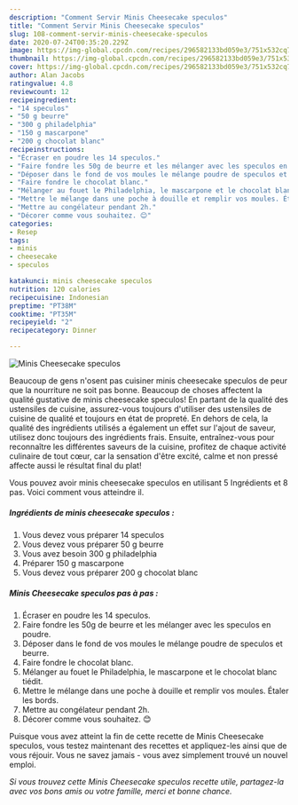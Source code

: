 ```yaml
---
description: "Comment Servir Minis Cheesecake speculos"
title: "Comment Servir Minis Cheesecake speculos"
slug: 108-comment-servir-minis-cheesecake-speculos
date: 2020-07-24T00:35:20.229Z
image: https://img-global.cpcdn.com/recipes/296582133bd059e3/751x532cq70/minis-cheesecake-speculos-photo-principale-de-la-recette.jpg
thumbnail: https://img-global.cpcdn.com/recipes/296582133bd059e3/751x532cq70/minis-cheesecake-speculos-photo-principale-de-la-recette.jpg
cover: https://img-global.cpcdn.com/recipes/296582133bd059e3/751x532cq70/minis-cheesecake-speculos-photo-principale-de-la-recette.jpg
author: Alan Jacobs
ratingvalue: 4.8
reviewcount: 12
recipeingredient:
- "14 speculos"
- "50 g beurre"
- "300 g philadelphia"
- "150 g mascarpone"
- "200 g chocolat blanc"
recipeinstructions:
- "Écraser en poudre les 14 speculos."
- "Faire fondre les 50g de beurre et les mélanger avec les speculos en poudre."
- "Déposer dans le fond de vos moules le mélange poudre de speculos et beurre."
- "Faire fondre le chocolat blanc."
- "Mélanger au fouet le Philadelphia, le mascarpone et le chocolat blanc tiédit."
- "Mettre le mélange dans une poche à douille et remplir vos moules. Étaler les bords."
- "Mettre au congélateur pendant 2h."
- "Décorer comme vous souhaitez. 😊"
categories:
- Resep
tags:
- minis
- cheesecake
- speculos

katakunci: minis cheesecake speculos 
nutrition: 120 calories
recipecuisine: Indonesian
preptime: "PT38M"
cooktime: "PT35M"
recipeyield: "2"
recipecategory: Dinner

---
```



![Minis Cheesecake speculos](https://img-global.cpcdn.com/recipes/296582133bd059e3/751x532cq70/minis-cheesecake-speculos-photo-principale-de-la-recette.jpg)

Beaucoup de gens n'osent pas cuisiner minis cheesecake speculos de peur que la nourriture ne soit pas bonne. Beaucoup de choses affectent la qualité gustative de minis cheesecake speculos! En partant de la qualité des ustensiles de cuisine, assurez-vous toujours d'utiliser des ustensiles de cuisine de qualité et toujours en état de propreté. En dehors de cela, la qualité des ingrédients utilisés a également un effet sur l'ajout de saveur, utilisez donc toujours des ingrédients frais. Ensuite, entraînez-vous pour reconnaître les différentes saveurs de la cuisine, profitez de chaque activité culinaire de tout cœur, car la sensation d'être excité, calme et non pressé affecte aussi le résultat final du plat!

<!--inarticleads1-->

Vous pouvez avoir minis cheesecake speculos en utilisant 5 Ingrédients et 8 pas. Voici comment vous atteindre il.

##### Ingrédients de minis cheesecake speculos :

1. Vous devez vous préparer 14 speculos
1. Vous devez vous préparer 50 g beurre
1. Vous avez besoin 300 g philadelphia
1. Préparer 150 g mascarpone
1. Vous devez vous préparer 200 g chocolat blanc




<!--inarticleads2-->

##### Minis Cheesecake speculos pas à pas :

1. Écraser en poudre les 14 speculos.
1. Faire fondre les 50g de beurre et les mélanger avec les speculos en poudre.
1. Déposer dans le fond de vos moules le mélange poudre de speculos et beurre.
1. Faire fondre le chocolat blanc.
1. Mélanger au fouet le Philadelphia, le mascarpone et le chocolat blanc tiédit.
1. Mettre le mélange dans une poche à douille et remplir vos moules. Étaler les bords.
1. Mettre au congélateur pendant 2h.
1. Décorer comme vous souhaitez. 😊




<!--inarticleads1-->

<p>
Puisque vous avez atteint la fin de cette recette de Minis Cheesecake speculos, vous testez maintenant des recettes et appliquez-les ainsi que de vous réjouir. Vous ne savez jamais - vous avez simplement trouvé un nouvel emploi.
</p>

<p>
<i>Si vous trouvez cette Minis Cheesecake speculos recette utile, partagez-la avec vos bons amis ou votre famille, merci et bonne chance.</i>
</p>
